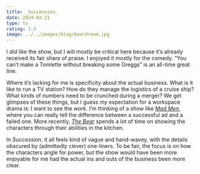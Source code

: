 ```yaml
---
title: _Succession_
date: 2024-02-21
type: tv
rating: 3.5
image: ../../images/blog/boardroom.jpg
---
```


I _did_ like the show, but I will mostly be critical here because it’s already received its fair share of praise. I enjoyed it mostly for the comedy. “You can’t make a Tomlette without breaking some Greggs” is an all-time great line.

Where it’s lacking for me is specificity about the actual business. What is it like to run a TV station? How do they manage the logistics of a cruise ship? What kinds of numbers need to be crunched during a merger? We get glimpses of these things, but I guess my expectation for a workspace drama is: I want to see the _work_. I’m thinking of a show like [_Mad Men_](https://en.wikipedia.org/wiki/Mad_Men), where you can really tell the difference between a successful ad and a failed one. More recently, [_The Bear_](https://en.wikipedia.org/wiki/The_Bear_(TV_series)) spends a lot of time on showing the characters through their abilities in the kitchen.

In _Succession_, it all feels kind of vague and hand-wavey, with the details obscured by (admittedly clever) one-liners. To be fair, the focus is on how the characters angle for power, but the show would have been more enjoyable for me had the actual ins and outs of the business been more clear.